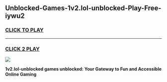
## Unblocked-Games-1v2.lol-unblocked-Play-Free-iywu2
<h3>
<a href="https://premium76.site?title=1v2.lol-unblocked&ref=18A1">CLICK TO PLAY</a></h3>
<hr>

<h3>
<a href="https://premium76.site?title=1v2.lol-unblocked&ref=18A1">CLICK 2 PLAY</a>
  
</h3>

<a href="https://premium76.site?title=1v2.lol-unblocked&ref=18A1"><img src="https://clearcache.store/games.png"></a>


**1v2.lol-unblocked games unblocked: Your Gateway to Fun and Accessible Online Gaming**
